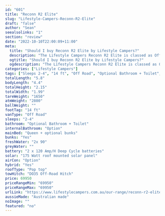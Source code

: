```yaml
---
id: "601"
title: "Reconn R2 Elite"
slug: "Lifestyle-Campers-Reconn-R2-Elite"
draft: "false"
author: "Sean"
seealsolinks: "1"
section: "review"
date: "2022-10-10T22:00:09+11:00"
meta:
  title: "Should I buy Reconn R2 Elite by Lifestyle Campers?"
  description: "The Lifestyle Campers Reconn R2 Elite is classed as Off Road, and sleeps 2-4 people. It is Australian made and comes in at 14 ft. It generally has Optional Bathroom + Toilet."
  ogtitle: "Should I buy Reconn R2 Elite by Lifestyle Campers?"
  ogdescription: "The Lifestyle Campers Reconn R2 Elite is classed as Off Road, and sleeps 2-4 people. It is Australian made and comes in at 14 ft. It generally has Optional Bathroom + Toilet."
categories: ["Lifestyle Campers"]
tags: ["Sleeps 2-4", "14 ft", "Off Road", "Optional Bathroom + Toilet", "Pop top", "60 - 70k", "Australian made"]
totalLength: "5.8"
bodyLength: "4.4"
totalHeight: "2.15"
totalWidth: "1.99"
tareWeight: "1650"
atmWeight: "2800"
ballWeight: ""
footTag: "14 ft"
vanType: "Off Road"
sleeps: "2-4"
bathroom: "Optional Bathroom + Toilet"
internalBathroom: "Option"
mainBed: "Queen + optional bunks"
bunks: "Yes"
freshWater: "2x 90"
greyWater: ""
battery: "2 x 120 Amp/H Deep Cycle batteries"
solar: "175 Watt roof mounted solar panel"
airCon: "Option"
hybrid: "Yes"
roofType: "Pop top"
towHitch: "DO35 Off-Road Hitch"
price: 69950
priceRangeMin: "69950"
priceRangeMax: "69950"
urlLink: "https://www.lifestylecampers.com.au/our-range/reconn-r2-elite/"
aussieMade: "Australian made"
noImage: ""
featured: "no"
---
```

